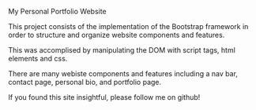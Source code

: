 My Personal Portfolio Website

This project consists of the implementation of the Bootstrap framework in order to structure and organize website components and features. 

This was accomplised by manipulating the DOM with script tags, html elements and css.

There are many webiste components and features including a nav bar, contact page, personal bio, and portfolio page.

If you found this site insightful, please follow me on github!
